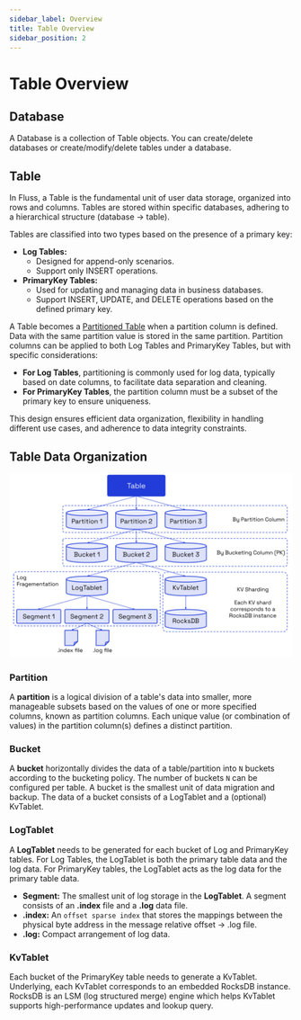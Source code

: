 ```yaml
---
sidebar_label: Overview
title: Table Overview
sidebar_position: 2
---
```


<!--
 Licensed to the Apache Software Foundation (ASF) under one
 or more contributor license agreements.  See the NOTICE file
 distributed with this work for additional information
 regarding copyright ownership.  The ASF licenses this file
 to you under the Apache License, Version 2.0 (the
 "License"); you may not use this file except in compliance
 with the License.  You may obtain a copy of the License at

      http://www.apache.org/licenses/LICENSE-2.0

 Unless required by applicable law or agreed to in writing, software
 distributed under the License is distributed on an "AS IS" BASIS,
 WITHOUT WARRANTIES OR CONDITIONS OF ANY KIND, either express or implied.
 See the License for the specific language governing permissions and
 limitations under the License.
-->

# Table Overview

## Database
A Database is a collection of Table objects. You can create/delete databases or create/modify/delete tables under a database.

## Table
In Fluss, a Table is the fundamental unit of user data storage, organized into rows and columns. Tables are stored within specific databases, adhering to a hierarchical structure (database -> table).

Tables are classified into two types based on the presence of a primary key:
- **Log Tables:**
  - Designed for append-only scenarios.
  - Support only INSERT operations.
- **PrimaryKey Tables:**
  - Used for updating and managing data in business databases.
  - Support INSERT, UPDATE, and DELETE operations based on the defined primary key.

A Table becomes a [Partitioned Table](table-design/data-distribution/partitioning.md) when a partition column is defined. Data with the same partition value is stored in the same partition. Partition columns can be applied to both Log Tables and PrimaryKey Tables, but with specific considerations:
- **For Log Tables**, partitioning is commonly used for log data, typically based on date columns, to facilitate data separation and cleaning.
- **For PrimaryKey Tables**, the partition column must be a subset of the primary key to ensure uniqueness.

This design ensures efficient data organization, flexibility in handling different use cases, and adherence to data integrity constraints.

## Table Data Organization

![Table Data Organization](../assets/data_organization.png)


### Partition
A **partition** is a logical division of a table's data into smaller, more manageable subsets based on the values of one or more specified columns, known as partition columns.
Each unique value (or combination of values) in the partition column(s) defines a distinct partition.


### Bucket
A **bucket** horizontally divides the data of a table/partition into `N` buckets according to the bucketing policy.
The number of buckets `N` can be configured per table. A bucket is the smallest unit of data migration and backup.
The data of a bucket consists of a LogTablet and a (optional) KvTablet.

### LogTablet
A **LogTablet** needs to be generated for each bucket of Log and PrimaryKey tables.
For Log Tables, the LogTablet is both the primary table data and the log data. For PrimaryKey tables, the LogTablet acts
as the log data for the primary table data.
- **Segment:** The smallest unit of log storage in the **LogTablet**. A segment consists of an **.index** file and a **.log** data file.
- **.index:** An `offset sparse index` that stores the mappings between the physical byte address in the message relative offset -> .log file.
- **.log:** Compact arrangement of log data.

### KvTablet
Each bucket of the PrimaryKey table needs to generate a KvTablet. Underlying, each KvTablet corresponds to an embedded RocksDB instance. RocksDB is an LSM (log structured merge) engine which helps KvTablet supports high-performance updates and lookup query.


